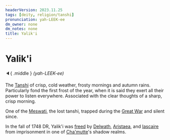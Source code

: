 ```yaml
---
headerVersion: 2023.11.25
tags: [deity, religion/tanshi]
pronunciation: yah-LEEK-ee
dm_owner: none
dm_notes: none
title: Yalik'i
---
```

# Yalik'i
:speaker:{ .middle } *(yah-LEEK-ee)*  

The [Tanshi](<../tanshi.md>) of crisp, cold weather, frosty mornings and autumn rains. Particularly fond the first frost of the year, when it is said they exert all their power to listen everywhere. Associated with the clear thoughts of a sharp, crisp morning.

One of the [Meswati](<./meswati.md>), the lost tanshi, trapped during the [Great War](<../../../../events/1500s/great-war.md>) and silent since. 


In the fall of 1748 DR, Yalik'i was [freed](<../../../../campaigns/dunmari-frontier-campaign/session-notes/session-54-dufr.md>) by [Delwath](<../../../../people/pcs/dunmar-fellowship/delwath.md>), [Aristaea](<../../../../people/pcs/dunmar-fellowship/guests/aristaea.md>), and [Iascaire](<../../../../people/pcs/dunmar-fellowship/guests/iascaire.md>) from imprisonment in one of [Cha'mutte](<../../../../people/extraplanar-powers/cha-mutte.md>)'s shadow realms. 
